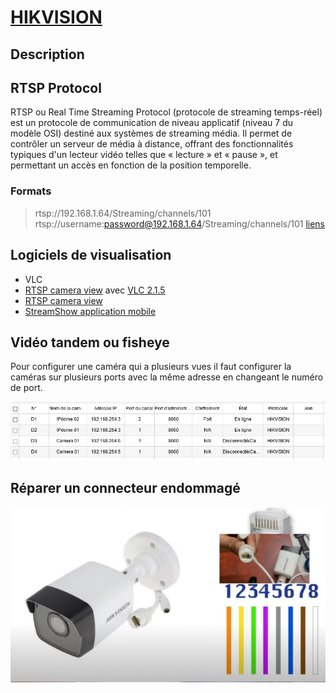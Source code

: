 # [HIKVISION](readme.md)

## Description

## RTSP Protocol

RTSP ou Real Time Streaming Protocol (protocole de streaming temps-réel) est un protocole de communication de niveau applicatif (niveau 7 du modèle OSI) destiné aux systèmes de streaming média. Il permet de contrôler un serveur de média à distance, offrant des fonctionnalités typiques d'un lecteur vidéo telles que « lecture » et « pause », et permettant un accès en fonction de la position temporelle. 

### Formats

> rtsp://192.168.1.64/Streaming/channels/101
> rtsp://username:password@192.168.1.64/Streaming/channels/101
> [liens](https://www.hikvision.com/content/dam/hikvision/fr/guides-pratiques/autre/rtsp-and-http-urls-fr.pdf)

## Logiciels de visualisation

* VLC
* [RTSP camera view](https://github.com/grigory-lobkov/rtsp-camera-view) avec [VLC 2.1.5](https://download.videolan.org/pub/videolan/vlc/2.1.5/win32/)
* [RTSP camera view](https://github.com/grigory-lobkov/rtsp-camera-view/releases) 
* [StreamShow application mobile](https://play.google.com/store/apps/details?id=com.devinterestdev.streamshow)
 
## Vidéo tandem ou fisheye

Pour configurer une caméra qui a plusieurs vues il faut configurer la caméras sur plusieurs ports avec la même adresse en changeant le numéro de port.

![img](./img/configuration.png)

## Réparer un connecteur endommagé

![code](./img/colors.png)
